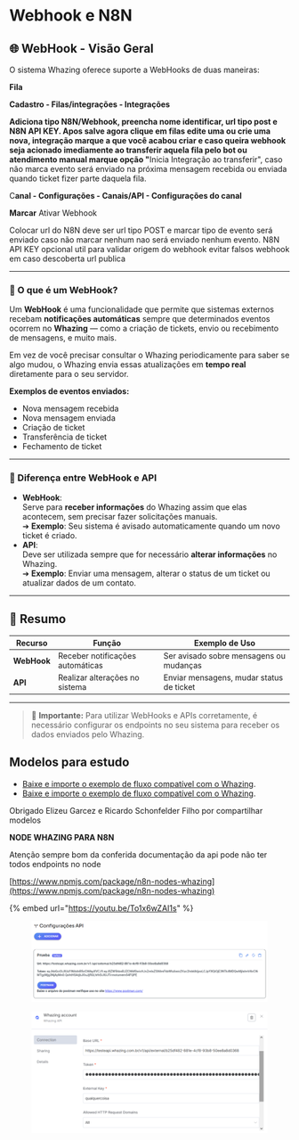 # Webhook e N8N

## 🌐 **WebHook - Visão Geral**

O sistema Whazing oferece suporte a WebHooks de duas maneiras:

**Fila**

**Cadastro - Filas/integrações - Integrações**

**Adiciona tipo N8N/Webhook, preencha nome identificar, url tipo post e N8N API KEY. Apos salve agora clique em filas edite uma ou crie uma nova, integração marque a que você acabou criar e caso queira webhook seja acionado imediamente ao transferir aquela fila pelo bot ou atendimento manual marque opção "**&#x49;nicia Integração ao transferir", caso não marca evento será enviado na próxima mensagem recebida ou enviada quando ticket fizer parte daquela fila.

C**anal - Configurações - Canais/API - Configurações do canal**

**Marcar** Ativar Webhook

Colocar url do N8N deve ser url tipo POST e marcar tipo de evento será enviado caso não marcar nenhum nao será enviado nenhum evento. N8N API KEY opcional util para validar origem do webhook evitar falsos webhook em caso descoberta url publica



***

### 🔔 O que é um WebHook?

Um **WebHook** é uma funcionalidade que permite que sistemas externos recebam **notificações automáticas** sempre que determinados eventos ocorrem no **Whazing** — como a criação de tickets, envio ou recebimento de mensagens, e muito mais.

Em vez de você precisar consultar o Whazing periodicamente para saber se algo mudou, o Whazing envia essas atualizações em **tempo real** diretamente para o seu servidor.

**Exemplos de eventos enviados:**

* Nova mensagem recebida
* Nova mensagem enviada
* Criação de ticket
* Transferência de ticket
* Fechamento de ticket

***

### 🔄 Diferença entre WebHook e API

* **WebHook**:\
  Serve para **receber informações** do Whazing assim que elas acontecem, sem precisar fazer solicitações manuais.\
  ➔ **Exemplo**: Seu sistema é avisado automaticamente quando um novo ticket é criado.
* **API**:\
  Deve ser utilizada sempre que for necessário **alterar informações** no Whazing.\
  ➔ **Exemplo**: Enviar uma mensagem, alterar o status de um ticket ou atualizar dados de um contato.

***

## 🚀 Resumo

| Recurso     | Função                           | Exemplo de Uso                           |
| ----------- | -------------------------------- | ---------------------------------------- |
| **WebHook** | Receber notificações automáticas | Ser avisado sobre mensagens ou mudanças  |
| **API**     | Realizar alterações no sistema   | Enviar mensagens, mudar status de ticket |

***

> 📢 **Importante:** Para utilizar WebHooks e APIs corretamente, é necessário configurar os endpoints no seu sistema para receber os dados enviados pelo Whazing.

## Modelos para estudo

* [Baixe e importe o exemplo de fluxo compatível com o Whazing](../../integra%C3%A7%C3%B5es/Webhook%20e%20N8N/Modelo_Whazing_n8n.json).
* [Baixe e importe o exemplo de fluxo compatível com o Whazing](../../integra%C3%A7%C3%B5es/Webhook%20e%20N8N/modelo_com_alguns_endpoints.json).

Obrigado Elizeu Garcez e Ricardo Schonfelder Filho por compartilhar modelos

**NODE WHAZING PARA N8N**

Atenção sempre bom da conferida documentação da api pode não ter todos endpoints no node

[https://www.npmjs.com/package/n8n-nodes-whazing](https://www.npmjs.com/package/n8n-nodes-whazing)

{% embed url="https://youtu.be/To1x6wZAI1s" %}

<figure><img src="../../../.gitbook/assets/image.png" alt=""><figcaption></figcaption></figure>

<figure><img src="../../../.gitbook/assets/image (1).png" alt=""><figcaption></figcaption></figure>
